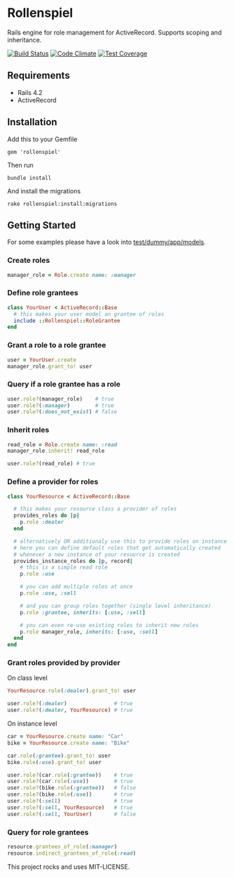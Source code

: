 # Rollenspiel

Rails engine for role management for ActiveRecord. Supports scoping and inheritance.

[![Build Status](https://travis-ci.org/bsingr/rollenspiel.svg)](https://travis-ci.org/bsingr/rollenspiel)
[![Code Climate](https://codeclimate.com/github/bsingr/rollenspiel/badges/gpa.svg)](https://codeclimate.com/github/bsingr/rollenspiel)
[![Test Coverage](https://codeclimate.com/github/bsingr/rollenspiel/badges/coverage.svg)](https://codeclimate.com/github/bsingr/rollenspiel)

## Requirements

  * Rails 4.2
  * ActiveRecord

## Installation

Add this to your Gemfile

    gem 'rollenspiel'

Then run

    bundle install

And install the migrations

    rake rollenspiel:install:migrations

## Getting Started

For some examples please have a look into [test/dummy/app/models](test/dummy/app/models).

### Create roles

```ruby
manager_role = Role.create name: :manager
```

### Define role grantees

```ruby
class YourUser < ActiveRecord::Base
  # this makes your user model an grantee of roles
  include ::Rollenspiel::RoleGrantee
end
```

### Grant a role to a role grantee

```ruby
user = YourUser.create
manager_role.grant_to! user
```

### Query if a role grantee has a role

```ruby
user.role?(manager_role)    # true
user.role?(:manager)        # true
user.role?(:does_not_exist) # false
```

### Inherit roles

```ruby
read_role = Role.create name: :read
manager_role.inherit! read_role

user.role?(read_role) # true
```

### Define a provider for roles

```ruby
class YourResource < ActiveRecord::Base

  # this makes your resource class a provider of roles
  provides_roles do |p|
    p.role :dealer
  end

  # alternatively OR additionaly use this to provide roles on instance level
  # here you can define default roles that get automatically created
  # whenever a new instance of your resource is created
  provides_instance_roles do |p, record|
    # this is a simple read role
    p.role :use

    # you can add multiple roles at once
    p.role :use, :sell

    # and you can group roles together (single level inheritance)
    p.role :grantee, inherits: [:use, :sell]

    # you can even re-use existing roles to inherit new roles
    p.role manager_role, inherits: [:use, :sell]
  end
end
```

### Grant roles provided by provider

On class level

```ruby
YourResource.role(:dealer).grant_to! user

user.role?(:dealer)               # true
user.role?(:dealer, YourResource) # true
```

On instance level

```ruby
car = YourResource.create name: "Car"
bike = YourResource.create name: "Bike"

car.role(:grantee).grant_to! user
bike.role(:use).grant_to! user

user.role?(car.role(:grantee))    # true
user.role?(car.role(:use))        # true
user.role?(bike.role(:grantee))   # false
user.role?(bike.role(:use))       # true
user.role?(:sell)                 # true
user.role?(:sell, YourResource)   # true
user.role?(:sell, YourUser)       # false
```

### Query for role grantees

```ruby
resource.grantees_of_role(:manager)
resource.indirect_grantees_of_role(:read)
```


This project rocks and uses MIT-LICENSE.
